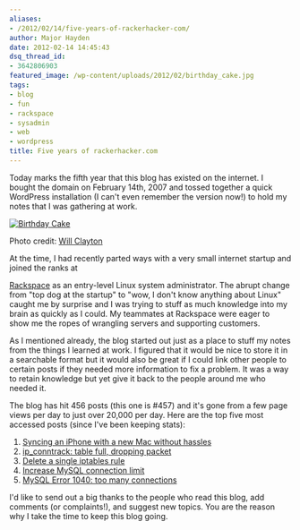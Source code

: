 ```yaml
---
aliases:
- /2012/02/14/five-years-of-rackerhacker-com/
author: Major Hayden
date: 2012-02-14 14:45:43
dsq_thread_id:
- 3642806903
featured_image: /wp-content/uploads/2012/02/birthday_cake.jpg
tags:
- blog
- fun
- rackspace
- sysadmin
- web
- wordpress
title: Five years of rackerhacker.com
---
```


Today marks the fifth year that this blog has existed on the internet. I bought the domain on February 14th, 2007 and tossed together a quick WordPress installation (I can't even remember the version now!) to hold my notes that I was gathering at work.



<div id="attachment_3092" style="width: 310px" class="wp-caption alignright">
  <a href="/wp-content/uploads/2012/02/birthday_cake.jpg"><img src="/wp-content/uploads/2012/02/birthday_cake-300x199.jpg" alt="Birthday Cake" title="Birthday Cake" width="300" height="199" class="size-medium wp-image-3092" srcset="/wp-content/uploads/2012/02/birthday_cake-300x199.jpg 300w, /wp-content/uploads/2012/02/birthday_cake.jpg 1024w" sizes="(max-width: 300px) 100vw, 300px" /></a>

  <p class="wp-caption-text">
    Photo credit: <a href='http://www.flickr.com/photos/spool32/5045502202/'>Will Clayton</a>
  </p>
</div>At the time, I had recently parted ways with a very small internet startup and joined the ranks at

[Rackspace][1] as an entry-level Linux system administrator. The abrupt change from "top dog at the startup" to "wow, I don't know anything about Linux" caught me by surprise and I was trying to stuff as much knowledge into my brain as quickly as I could. My teammates at Rackspace were eager to show me the ropes of wrangling servers and supporting customers.

As I mentioned already, the blog started out just as a place to stuff my notes from the things I learned at work. I figured that it would be nice to store it in a searchable format but it would also be great if I could link other people to certain posts if they needed more information to fix a problem. It was a way to retain knowledge but yet give it back to the people around me who needed it.

The blog has hit 456 posts (this one is #457) and it's gone from a few page views per day to just over 20,000 per day. Here are the top five most accessed posts (since I've been keeping stats):

  1. [Syncing an iPhone with a new Mac without hassles][2]
  2. [ip_conntrack: table full, dropping packet][3]
  3. [Delete a single iptables rule][4]
  4. [Increase MySQL connection limit][5]
  5. [MySQL Error 1040: too many connections][6]

I'd like to send out a big thanks to the people who read this blog, add comments (or complaints!), and suggest new topics. You are the reason why I take the time to keep this blog going.

 [1]: http://rackspace.com/
 [2]: /2008/11/02/syncing-an-iphone-with-a-new-mac-without-hassles/
 [3]: /2008/01/24/ip_conntrack-table-full-dropping-packet/
 [4]: /2007/02/09/delete-single-iptables-rules/
 [5]: /2007/01/24/increase-mysql-connection-limit/
 [6]: /2008/06/24/mysql-error-1040-too-many-connections/